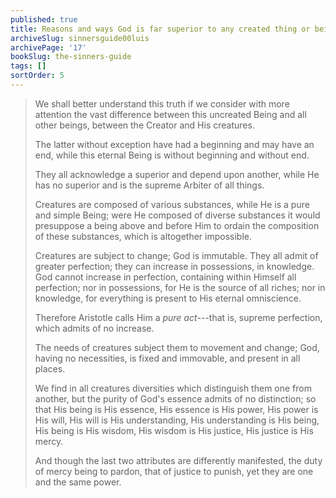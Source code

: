 ```yaml
---
published: true
title: Reasons and ways God is far superior to any created thing or being
archiveSlug: sinnersguide00luis
archivePage: '17'
bookSlug: the-sinners-guide
tags: []
sortOrder: 5
---
```


> We shall better understand this truth if we consider with more attention the vast difference between this uncreated Being and all other beings, between the Creator and His creatures.
>
> The latter without exception have had a beginning and may have an end, while this eternal Being is without beginning and without end.
>
> They all acknowledge a superior and depend upon another, while He has no superior and is the supreme Arbiter of all things.
>
> Creatures are composed of various substances, while He is a pure and simple Being; were He composed of diverse substances it would presuppose a being above and before Him to ordain the composition of these substances, which is altogether impossible.
>
> Creatures are subject to change; God is immutable. They all admit of greater perfection; they can increase in possessions, in knowledge. God cannot increase in perfection, containing within Himself all perfection; nor in possessions, for He is the source of all riches; nor in knowledge, for everything is present to His eternal omniscience.
>
> Therefore Aristotle calls Him a *pure act*---that is, supreme perfection, which admits of no increase.
>
> The needs of creatures subject them to movement and change; God, having no necessities, is fixed and immovable, and present in all places.
>
> We find in all creatures diversities which distinguish them one from another, but the purity of God's essence admits of no distinction; so that His being is His essence, His essence is His power, His power is His will, His will is His understanding, His understanding is His being, His being is His wisdom, His wisdom is His justice, His justice is His mercy.
>
> And though the last two attributes are differently manifested, the duty of mercy being to pardon, that of justice to punish, yet they are one and the same power.
